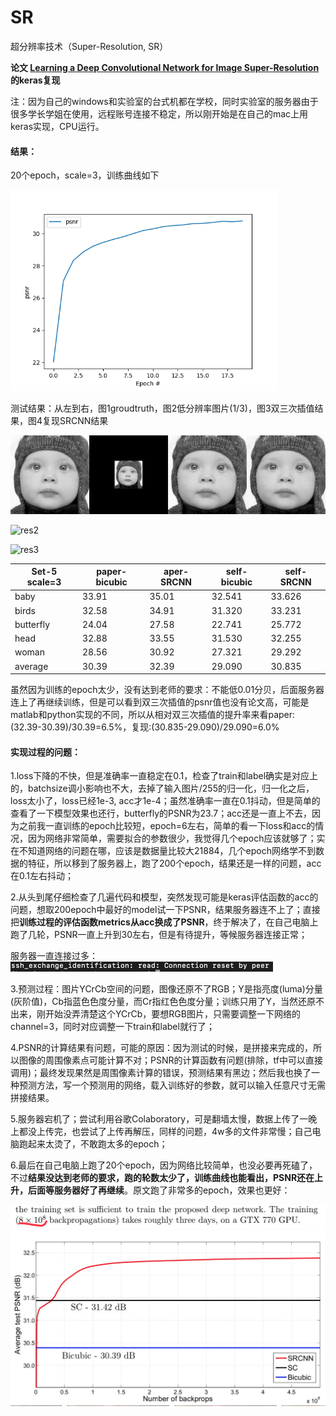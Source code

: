 # SR
超分辨率技术（Super-Resolution, SR）

**论文 [Learning a Deep Convolutional Network for Image Super-Resolution](https://arxiv.org/abs/1501.00092)的keras复现**

注：因为自己的windows和实验室的台式机都在学校，同时实验室的服务器由于很多学长学姐在使用，远程账号连接不稳定，所以刚开始是在自己的mac上用keras实现，CPU运行。

#### 结果：                

20个epoch，scale=3，训练曲线如下

<img src="./image/plot.png" alt="plot" style="zoom:67%;" />

测试结果：从左到右，图1groudtruth，图2低分辨率图片(1/3)，图3双三次插值结果，图4复现SRCNN结果

![res](./image/res.bmp)

![res2](/Users/tang/Desktop/SR/image/res2.png)

![res3](/Users/tang/Desktop/SR/image/res3.png)



| Set-5 scale=3 | paper-bicubic | aper-SRCNN | self-bicubic | self-SRCNN |
| ------------- | ------------- | ---------- | ------------ | ---------- |
| baby          | 33.91         | 35.01      | 32.541       | 33.626     |
| birds         | 32.58         | 34.91      | 31.320       | 33.231     |
| butterfly     | 24.04         | 27.58      | 22.741       | 25.772     |
| head          | 32.88         | 33.55      | 31.530       | 32.255     |
| woman         | 28.56         | 30.92      | 27.321       | 29.292     |
| average       | 30.39         | 32.39      | 29.090       | 30.835     |

虽然因为训练的epoch太少，没有达到老师的要求：不能低0.01分贝，后面服务器连上了再继续训练，但是可以看到双三次插值的psnr值也没有论文高，可能是matlab和python实现的不同，所以从相对双三次插值的提升率来看paper:(32.39-30.39)/30.39=6.5%，复现:(30.835-29.090)/29.090=6.0%

#### 实现过程的问题：

1.loss下降的不快，但是准确率一直稳定在0.1，检查了train和label确实是对应上的，batchsize调小影响也不大，去掉了输入图片/255的归一化，归一化之后，loss太小了，loss已经1e-3, acc才1e-4；虽然准确率一直在0.1抖动，但是简单的查看了一下模型效果也还行，butterfly的PSNR为23.7；acc还是一直上不去，因为之前我一直训练的epoch比较短，epoch=6左右，简单的看一下loss和acc的情况，因为网络非常简单，需要拟合的参数很少，我觉得几个epoch应该就够了；实在不知道网络的问题在哪，应该是数据量比较大21884，几个epoch网络学不到数据的特征，所以移到了服务器上，跑了200个epoch，结果还是一样的问题，acc在0.1左右抖动；

2.从头到尾仔细检查了几遍代码和模型，突然发现可能是keras评估函数的acc的问题，想取200epoch中最好的model试一下PSNR，结果服务器连不上了；直接把**训练过程的评估函数metrics从acc换成了PSNR**，终于解决了，在自己电脑上跑了几轮，PSNR一直上升到30左右，但是有待提升，等候服务器连接正常；

服务器一直连接过多：<img src="./image/img2.jpg" alt="img2" style="zoom:50%;" />

3.预测过程：图片YCrCb空间的问题，图像还原不了RGB；Y是指亮度(luma)分量(灰阶值)，Cb指蓝色色度分量，而Cr指红色色度分量；训练只用了Y，当然还原不出来，刚开始没弄清楚这个YCrCb，要想RGB图片，只需要调整一下网络的channel=3，同时对应调整一下train和label就行了；

4.PSNR的计算结果有问题，可能的原因：因为测试的时候，是拼接来完成的，所以图像的周围像素点可能计算不对；PSNR的计算函数有问题(排除，tf中可以直接调用)；最终发现果然是周围像素计算的错误，预测结果有黑边；然后我也换了一种预测方法，写一个预测用的网络，载入训练好的参数，就可以输入任意尺寸无需拼接结果。

5.服务器宕机了；尝试利用谷歌Colaboratory，可是翻墙太慢，数据上传了一晚上都没上传完，也尝试了上传再解压，同样的问题，4w多的文件非常慢；自己电脑跑起来太烫了，不敢跑太多的epoch；

6.最后在自己电脑上跑了20个epoch，因为网络比较简单，也没必要再死磕了，不过**结果没达到老师的要求，跑的轮数太少了，训练曲线也能看出，PSNR还在上升，后面等服务器好了再继续**。原文跑了非常多的epoch，效果也更好：

<img src="./image/img3.jpg" alt="img3" style="zoom:67%;" />

<img src="./image/img1.jpg" alt="img1" style="zoom:50%;" />